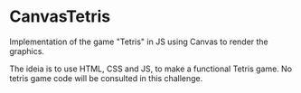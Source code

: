 # CanvasTetris

 Implementation of the game "Tetris" in JS using Canvas to render the graphics.

 The ideia is to use HTML, CSS and JS, to make a functional Tetris game.
 No tetris game code will be consulted in this challenge.
